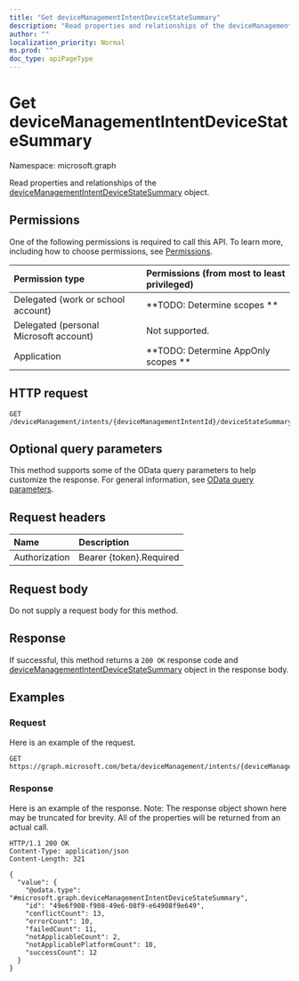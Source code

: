 ```yaml
---
title: "Get deviceManagementIntentDeviceStateSummary"
description: "Read properties and relationships of the deviceManagementIntentDeviceStateSummary object."
author: ""
localization_priority: Normal
ms.prod: ""
doc_type: apiPageType
---
```


# Get deviceManagementIntentDeviceStateSummary

Namespace: microsoft.graph

Read properties and relationships of the [deviceManagementIntentDeviceStateSummary](../resources/devicemanagementintentdevicestatesummary.md) object.

## Permissions
One of the following permissions is required to call this API. To learn more, including how to choose permissions, see [Permissions](/concepts/permissions-reference.md).

|Permission type|Permissions (from most to least privileged)|
|:---|:---|
|Delegated (work or school account)|**TODO: Determine scopes **|
|Delegated (personal Microsoft account)|Not supported.|
|Application|**TODO: Determine AppOnly scopes **|

## HTTP request
<!-- {
  "blockType": "ignored"
}
-->
``` http
GET /deviceManagement/intents/{deviceManagementIntentId}/deviceStateSummary
```

## Optional query parameters
This method supports some of the OData query parameters to help customize the response. For general information, see [OData query parameters](/graph/query-parameters).

## Request headers
|Name|Description|
|:---|:---|
|Authorization|Bearer {token}.Required|

## Request body
Do not supply a request body for this method.

## Response
If successful, this method returns a `200 OK` response code and [deviceManagementIntentDeviceStateSummary](../resources/devicemanagementintentdevicestatesummary.md) object in the response body.

## Examples

### Request
Here is an example of the request.
<!-- {
  "blockType": "request",
  "name": "get_devicemanagementintentdevicestatesummary"
}
-->
``` http
GET https://graph.microsoft.com/beta/deviceManagement/intents/{deviceManagementIntentId}/deviceStateSummary
```

### Response
Here is an example of the response. Note: The response object shown here may be truncated for brevity. All of the properties will be returned from an actual call.
<!-- {
  "blockType": "response",
  "truncated": true,
  "@odata.type": "microsoft.graph.deviceManagementIntentDeviceStateSummary"
}
-->
``` http
HTTP/1.1 200 OK
Content-Type: application/json
Content-Length: 321

{
  "value": {
    "@odata.type": "#microsoft.graph.deviceManagementIntentDeviceStateSummary",
    "id": "49e6f908-f908-49e6-08f9-e64908f9e649",
    "conflictCount": 13,
    "errorCount": 10,
    "failedCount": 11,
    "notApplicableCount": 2,
    "notApplicablePlatformCount": 10,
    "successCount": 12
  }
}
```

